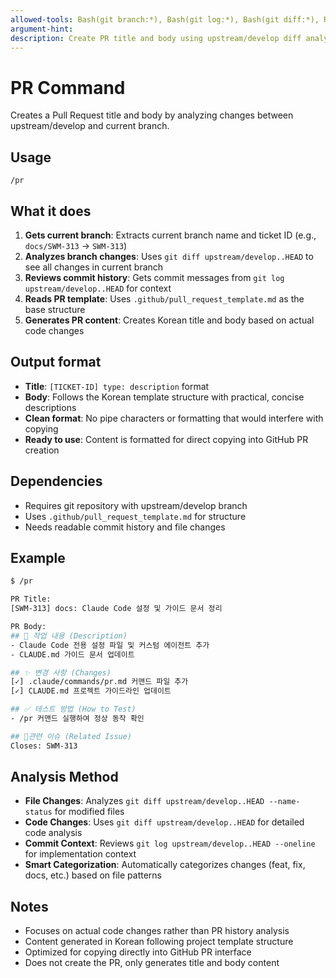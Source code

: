 ```yaml
---
allowed-tools: Bash(git branch:*), Bash(git log:*), Bash(git diff:*), Read(.github/pull_request_template.md)
argument-hint: 
description: Create PR title and body using upstream/develop diff analysis
---
```


# PR Command

Creates a Pull Request title and body by analyzing changes between upstream/develop and current branch.

## Usage

```
/pr
```

## What it does

1. **Gets current branch**: Extracts current branch name and ticket ID (e.g., `docs/SWM-313` → `SWM-313`)
2. **Analyzes branch changes**: Uses `git diff upstream/develop..HEAD` to see all changes in current branch
3. **Reviews commit history**: Gets commit messages from `git log upstream/develop..HEAD` for context
4. **Reads PR template**: Uses `.github/pull_request_template.md` as the base structure
5. **Generates PR content**: Creates Korean title and body based on actual code changes

## Output format

- **Title**: `[TICKET-ID] type: description` format
- **Body**: Follows the Korean template structure with practical, concise descriptions
- **Clean format**: No pipe characters or formatting that would interfere with copying
- **Ready to use**: Content is formatted for direct copying into GitHub PR creation

## Dependencies

- Requires git repository with upstream/develop branch
- Uses `.github/pull_request_template.md` for structure
- Needs readable commit history and file changes

## Example

```bash
$ /pr

PR Title:
[SWM-313] docs: Claude Code 설정 및 가이드 문서 정리

PR Body:
## 📝 작업 내용 (Description)
- Claude Code 전용 설정 파일 및 커스텀 에이전트 추가
- CLAUDE.md 가이드 문서 업데이트

## ✨ 변경 사항 (Changes)
[✓] .claude/commands/pr.md 커맨드 파일 추가
[✓] CLAUDE.md 프로젝트 가이드라인 업데이트

## ✅ 테스트 방법 (How to Test)
- /pr 커맨드 실행하여 정상 동작 확인

## 🚀관련 이슈 (Related Issue)
Closes: SWM-313
```

## Analysis Method

- **File Changes**: Analyzes `git diff upstream/develop..HEAD --name-status` for modified files
- **Code Changes**: Uses `git diff upstream/develop..HEAD` for detailed code analysis  
- **Commit Context**: Reviews `git log upstream/develop..HEAD --oneline` for implementation context
- **Smart Categorization**: Automatically categorizes changes (feat, fix, docs, etc.) based on file patterns

## Notes

- Focuses on actual code changes rather than PR history analysis
- Content generated in Korean following project template structure
- Optimized for copying directly into GitHub PR interface
- Does not create the PR, only generates title and body content